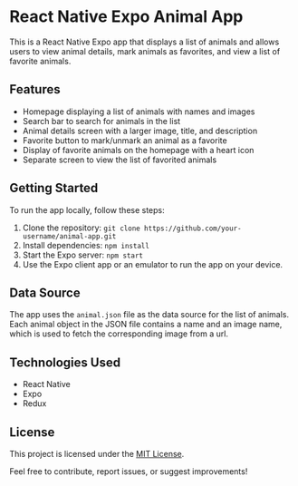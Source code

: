 # React Native Expo Animal App

This is a React Native Expo app that displays a list of animals and allows users to view animal details, mark animals as favorites, and view a list of favorite animals.

## Features

- Homepage displaying a list of animals with names and images
- Search bar to search for animals in the list
- Animal details screen with a larger image, title, and description
- Favorite button to mark/unmark an animal as a favorite
- Display of favorite animals on the homepage with a heart icon
- Separate screen to view the list of favorited animals


## Getting Started

To run the app locally, follow these steps:

1. Clone the repository: `git clone https://github.com/your-username/animal-app.git`
2. Install dependencies: `npm install`
3. Start the Expo server: `npm start`
4. Use the Expo client app or an emulator to run the app on your device.

## Data Source

The app uses the `animal.json` file as the data source for the list of animals. Each animal object in the JSON file contains a name and an image name, which is used to fetch the corresponding image from a url.

## Technologies Used

- React Native
- Expo
- Redux

## License

This project is licensed under the [MIT License](LICENSE).

Feel free to contribute, report issues, or suggest improvements!

